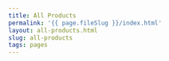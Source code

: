 ```yaml
---
title: All Products
permalink: '{{ page.fileSlug }}/index.html'
layout: all-products.html
slug: all-products
tags: pages
---
```



